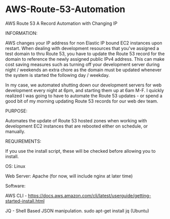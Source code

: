 # AWS-Route-53-Automation
AWS Route 53 A Record Automation with Changing IP

INFORMATION:

AWS changes your IP address for non Elastic IP bound EC2 instances upon restart.  When dealing with development resources that you've assigned a test domain to thru Route 53, 
you have to update the Route 53 record for the domain to reference the newly assigned public IPv4 address.  This can make cost saving measures such as turning off your development
server during night / weekends an extra chore as the domain must be updated whenever the system is started the following day / weekday.

In my case, we automated shutting down our development servers for web development every night at 6pm, and starting them up at 6am M-F.  I quickly realized I was going to have to 
automate the Route 53 updates - or spend a good bit of my morning updating Route 53 records for our web dev team.


PURPOSE:

Automates the update of Route 53 hosted zones when working with development EC2 instances that are rebooted either on schedule, or manually.

REQUIREMENTS:

If you use the install script, these will be checked before allowing you to install.

OS: Linux

Web Server: Apache (for now, will include nginx at later time)

Software: 

  AWS CLI  - https://docs.aws.amazon.com/cli/latest/userguide/getting-started-install.html  
  
  JQ - Shell Based JSON manipulation.  sudo apt-get install jq (Ubuntu)
  





